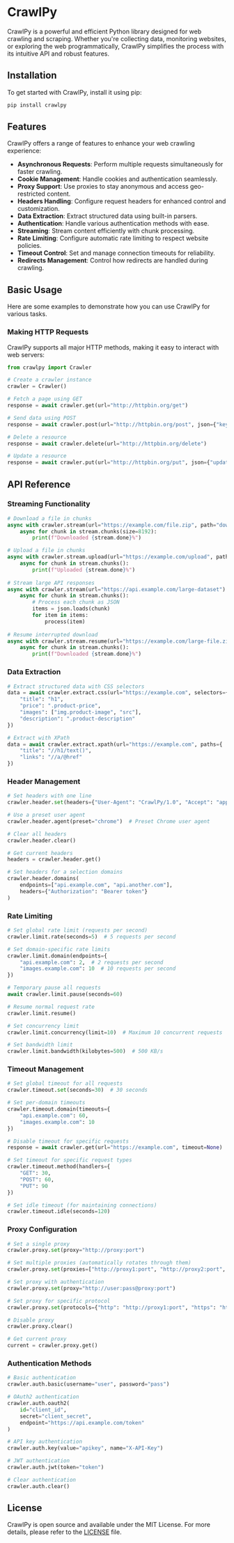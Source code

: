 # CrawlPy

CrawlPy is a powerful and efficient Python library designed for web crawling and scraping. Whether you're collecting data, monitoring websites, or exploring the web programmatically, CrawlPy simplifies the process with its intuitive API and robust features.

## Installation

To get started with CrawlPy, install it using pip:
```bash
pip install crawlpy
```

## Features

CrawlPy offers a range of features to enhance your web crawling experience:
- **Asynchronous Requests**: Perform multiple requests simultaneously for faster crawling.
- **Cookie Management**: Handle cookies and authentication seamlessly.
- **Proxy Support**: Use proxies to stay anonymous and access geo-restricted content.
- **Headers Handling**: Configure request headers for enhanced control and customization.
- **Data Extraction**: Extract structured data using built-in parsers.
- **Authentication**: Handle various authentication methods with ease.
- **Streaming**: Stream content efficiently with chunk processing.
- **Rate Limiting**: Configure automatic rate limiting to respect website policies.
- **Timeout Control**: Set and manage connection timeouts for reliability.
- **Redirects Management**: Control how redirects are handled during crawling.

## Basic Usage

Here are some examples to demonstrate how you can use CrawlPy for various tasks.

### Making HTTP Requests

CrawlPy supports all major HTTP methods, making it easy to interact with web servers:
```python
from crawlpy import Crawler

# Create a crawler instance
crawler = Crawler()

# Fetch a page using GET
response = await crawler.get(url="http://httpbin.org/get")

# Send data using POST
response = await crawler.post(url="http://httpbin.org/post", json={"key": "value"})

# Delete a resource
response = await crawler.delete(url="http://httpbin.org/delete")

# Update a resource
response = await crawler.put(url="http://httpbin.org/put", json={"update": "info"})
```

## API Reference

### Streaming Functionality

```python
# Download a file in chunks
async with crawler.stream(url="https://example.com/file.zip", path="download.zip") as stream:
    async for chunk in stream.chunks(size=8192):
        print(f"Downloaded {stream.done}%")

# Upload a file in chunks
async with crawler.stream.upload(url="https://example.com/upload", path="file.pdf") as stream:
    async for chunk in stream.chunks():
        print(f"Uploaded {stream.done}%")
        
# Stream large API responses
async with crawler.stream(url="https://api.example.com/large-dataset") as stream:
    async for chunk in stream.chunks():
        # Process each chunk as JSON
        items = json.loads(chunk)
        for item in items:
            process(item)
            
# Resume interrupted download
async with crawler.stream.resume(url="https://example.com/large-file.zip", path="partial.zip") as stream:
    async for chunk in stream.chunks():
        print(f"Downloaded {stream.done}%")
```

### Data Extraction

```python
# Extract structured data with CSS selectors
data = await crawler.extract.css(url="https://example.com", selectors={
    "title": "h1",
    "price": ".product-price",
    "images": ["img.product-image", "src"],
    "description": ".product-description"
})

# Extract with XPath
data = await crawler.extract.xpath(url="https://example.com", paths={
    "title": "//h1/text()",
    "links": "//a/@href"
})
```

### Header Management

```python
# Set headers with one line
crawler.header.set(headers={"User-Agent": "CrawlPy/1.0", "Accept": "application/json"})

# Use a preset user agent
crawler.header.agent(preset="chrome")  # Preset Chrome user agent

# Clear all headers
crawler.header.clear()

# Get current headers
headers = crawler.header.get()

# Set headers for a selection domains
crawler.header.domains(
    endpoints=["api.example.com", "api.another.com"],
    headers={"Authorization": "Bearer token"}
)
```

### Rate Limiting

```python
# Set global rate limit (requests per second)
crawler.limit.rate(seconds=5)  # 5 requests per second

# Set domain-specific rate limits
crawler.limit.domain(endpoints={
    "api.example.com": 2,  # 2 requests per second
    "images.example.com": 10  # 10 requests per second
})

# Temporary pause all requests
await crawler.limit.pause(seconds=60)

# Resume normal request rate
crawler.limit.resume()

# Set concurrency limit 
crawler.limit.concurrency(limit=10)  # Maximum 10 concurrent requests

# Set bandwidth limit
crawler.limit.bandwidth(kilobytes=500)  # 500 KB/s
```

### Timeout Management

```python
# Set global timeout for all requests
crawler.timeout.set(seconds=30)  # 30 seconds

# Set per-domain timeouts
crawler.timeout.domain(timeouts={
    "api.example.com": 60,
    "images.example.com": 10
})

# Disable timeout for specific requests
response = await crawler.get(url="https://example.com", timeout=None)

# Set timeout for specific request types
crawler.timeout.method(handlers={
    "GET": 30,
    "POST": 60,
    "PUT": 90
})

# Set idle timeout (for maintaining connections)
crawler.timeout.idle(seconds=120)
```

### Proxy Configuration

```python
# Set a single proxy
crawler.proxy.set(proxy="http://proxy:port")

# Set multiple proxies (automatically rotates through them)
crawler.proxy.set(proxies=["http://proxy1:port", "http://proxy2:port", "http://proxy3:port"])

# Set proxy with authentication
crawler.proxy.set(proxy="http://user:pass@proxy:port")

# Set proxy for specific protocol
crawler.proxy.set(protocols={"http": "http://proxy1:port", "https": "https://proxy2:port"})

# Disable proxy
crawler.proxy.clear()

# Get current proxy
current = crawler.proxy.get()
```

### Authentication Methods

```python
# Basic authentication
crawler.auth.basic(username="user", password="pass")

# OAuth2 authentication
crawler.auth.oauth2(
    id="client_id",
    secret="client_secret",
    endpoint="https://api.example.com/token"
)

# API key authentication
crawler.auth.key(value="apikey", name="X-API-Key")

# JWT authentication
crawler.auth.jwt(token="token")

# Clear authentication
crawler.auth.clear()
```

## License

CrawlPy is open source and available under the MIT License. For more details, please refer to the [LICENSE](LICENSE) file.

